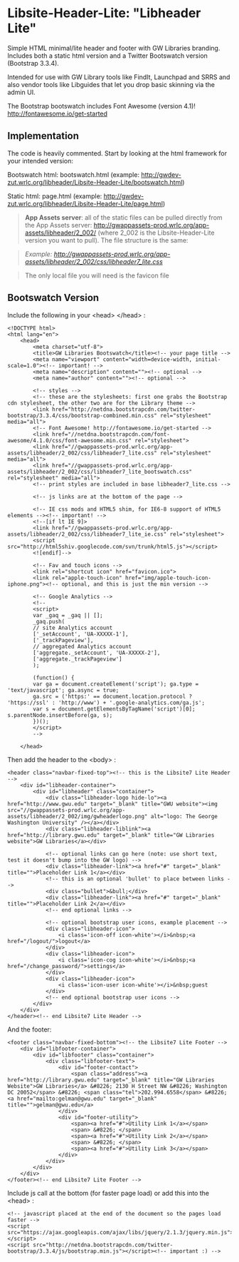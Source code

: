 Libsite-Header-Lite: "Libheader Lite"
=====================================

Simple HTML minimal/lite header and footer with GW Libraries branding. Includes both a static html version and a Twitter Bootswatch version (Bootstrap 3.3.4).

Intended for use with GW Library tools like FindIt, Launchpad and SRRS and also vendor tools like Libguides that let you drop basic skinning via the admin UI.

The Bootstrap bootswatch includes Font Awesome (version 4.1)! http://fontawesome.io/get-started

Implementation
--------------

The code is heavily commented. Start by looking at the html framework for your intended version:

Bootswatch html: bootswatch.html (example: http://gwdev-zut.wrlc.org/libheader/Libsite-Header-Lite/bootswatch.html)

Static html: page.html (example: http://gwdev-zut.wrlc.org/libheader/Libsite-Header-Lite/page.html)

> **App Assets server**: all of the static files can be pulled directly from the App Assets server: http://gwappassets-prod.wrlc.org/app-assets/libheader/2_002/ (where 2_002 is the Libsite-Header-Lite version you want to pull). The file structure is the same:

> *Example: http://gwappassets-prod.wrlc.org/app-assets/libheader/2_002/css/libheader7_lite.css*

> The only local file you will need is the favicon file

Bootswatch Version
------------------

Include the following in your &lt;head&gt; &lt;/head&gt; :

```
<!DOCTYPE html>
<html lang="en">
    <head>
        <meta charset="utf-8">
        <title>GW Libraries Bootswatch</title><!-- your page title -->
        <meta name="viewport" content="width=device-width, initial-scale=1.0"><!-- important! -->
        <meta name="description" content=""><!-- optional -->
        <meta name="author" content=""><!-- optional -->
            
        <!-- styles -->
        <!-- these are the stylesheets: first one grabs the Bootstrap cdn stylesheet, the other two are for the Library theme -->
        <link href="http://netdna.bootstrapcdn.com/twitter-bootstrap/3.3.4/css/bootstrap-combined.min.css" rel="stylesheet" media="all">
        <!-- Font Awesome! http://fontawesome.io/get-started -->
        <link href="//netdna.bootstrapcdn.com/font-awesome/4.1.0/css/font-awesome.min.css" rel="stylesheet">
        <link href="//gwappassets-prod.wrlc.org/app-assets/libheader/2_002/css/libheader7_lite.css" rel="stylesheet" media="all">
        <link href="//gwappassets-prod.wrlc.org/app-assets/libheader/2_002/css/libheader7_lite_bootswatch.css" rel="stylesheet" media="all">
	    <!-- print styles are included in base libheader7_lite.css --> 
  
        <!-- js links are at the bottom of the page -->
            
        <!-- IE css mods and HTML5 shim, for IE6-8 support of HTML5 elements --><!-- important! -->
        <!--[if lt IE 9]>
        <link href="//gwappassets-prod.wrlc.org/app-assets/libheader/2_002/css/libheader7_lite_ie.css" rel="stylesheet">
        <script src="http://html5shiv.googlecode.com/svn/trunk/html5.js"></script>
        <![endif]-->
                                
        <!-- Fav and touch icons -->
        <link rel="shortcut icon" href="favicon.ico">
        <link rel="apple-touch-icon" href="img/apple-touch-icon-iphone.png"><!-- optional, and this is just the min version -->

        <!-- Google Analytics -->
        <!--
        <script>
        var _gaq = _gaq || [];
        _gaq.push(
        // site Analytics account
        ['_setAccount', 'UA-XXXXX-1'], 
        ['_trackPageview'],
        // aggregated Analytics account
        ['aggregate._setAccount', 'UA-XXXXX-2'],
        ['aggregate._trackPageview']
        );

        (function() {
        var ga = document.createElement('script'); ga.type = 'text/javascript'; ga.async = true;
        ga.src = ('https:' == document.location.protocol ? 'https://ssl' : 'http://www') + '.google-analytics.com/ga.js';
        var s = document.getElementsByTagName('script')[0]; s.parentNode.insertBefore(ga, s);
        })();
        </script>
        -->
        
    </head>

```

Then add the header to the &lt;body&gt; :

```
<header class="navbar-fixed-top"><!-- this is the Libsite7 Lite Header -->
    <div id="libheader-container">
        <div id="libheader" class="container">
            <div class="libheader-logo hide-lo"><a href="http://www.gwu.edu" target="_blank" title="GWU website"><img src="//gwappassets-prod.wrlc.org/app-assets/libheader/2_002/img/gwheaderlogo.png" alt="logo: The George Washington University" /></a></div>
            <div class="libheader-liblink"><a href="http://library.gwu.edu" target="_blank" title="GW Libraries website">GW Libraries</a></div>

            <!-- optional links can go here (note: use short text, test it doesn't bump into the GW logo) -->
            <div class="libheader-link"><a href="#" target="_blank" title="">Placeholder Link 1</a></div>
            <!-- this is an optional 'bullet' to place between links -->
            <div class="bullet">&bull;</div>
            <div class="libheader-link"><a href="#" target="_blank" title="">Placeholder Link 2</a></div>
            <!-- end optional links -->

            <!-- optional bootstrap user icons, example placement -->
            <div class="libheader-icon">
                <i class='icon-off icon-white'></i>&nbsp;<a href="/logout/">logout</a>
            </div>
            <div class="libheader-icon">
                <i class='icon-cog icon-white'></i>&nbsp;<a href="/change_password/">settings</a>
            </div>
            <div class="libheader-icon">
                <i class='icon-user icon-white'></i>&nbsp;guest
            </div>
            <!-- end optional bootstrap user icons -->
        </div>
    </div>
</header><!-- end Libsite7 Lite Header -->

```
And the footer:

```
<footer class="navbar-fixed-bottom"><!-- the Libsite7 Lite Footer -->
    <div id="libfooter-container">
        <div id="libfooter" class="container">
            <div class="libfooter-text">
                <div id="footer-contact">
                    <span class="address"><a href="http://library.gwu.edu" target="_blank" title="GW Libraries Website">GW Libraries</a> &#8226; 2130 H Street NW &#8226; Washington DC 20052</span> &#8226; <span class="tel">202.994.6558</span> &#8226; <a href="mailto:gelman@gwu.edu" target="_blank" title="">gelman@gwu.edu</a>
                </div>
                <div id="footer-utility">
                    <span><a href="#">Utility Link 1</a></span>
                    <span> &#8226; </span>
                    <span><a href="#">Utility Link 2</a></span>
                    <span> &#8226; </span>
                    <span><a href="#">Utility Link 3</a></span>
                </div>
            </div>
        </div>
    </div>
</footer><!-- end Libsite7 Lite Footer -->
```

Include js call at the bottom (for faster page load) or add this into the &lt;head&gt; :

```
<!-- javascript placed at the end of the document so the pages load faster -->
<script src="https://ajax.googleapis.com/ajax/libs/jquery/2.1.3/jquery.min.js"></script> 
<script src="http://netdna.bootstrapcdn.com/twitter-bootstrap/3.3.4/js/bootstrap.min.js"></script><!-- important :) -->

```
